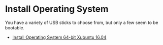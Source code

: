 # Install Operating System

You have a variety of USB sticks to choose from, but only a few seem to be bootable.

- [Install Operating System 64-bit Xubuntu 16.04](xubuntu/64-bit/16-04/install-operating-system.md)
